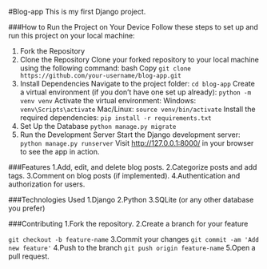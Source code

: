 #Blog-app
This is my first Django project.

###How to Run the Project on Your Device
Follow these steps to set up and run this project on your local machine:

1. Fork the Repository
2. Clone the Repository
Clone your forked repository to your local machine using the following command:
bash
Copy
`git clone https://github.com/your-username/blog-app.git`
3. Install Dependencies
Navigate to the project folder:
`cd blog-app`
Create a virtual environment (if you don’t have one set up already):
`python -m venv venv`
Activate the virtual environment:
Windows:
`venv\Scripts\activate`
Mac/Linux:
`source venv/bin/activate`
Install the required dependencies:
`pip install -r requirements.txt`
4. Set Up the Database
`python manage.py migrate`
5. Run the Development Server
Start the Django development server:
`python manage.py runserver`
Visit http://127.0.0.1:8000/ in your browser to see the app in action.

###Features
1.Add, edit, and delete blog posts.
2.Categorize posts and add tags.
3.Comment on blog posts (if implemented).
4.Authentication and authorization for users.

###Technologies Used
1.Django
2.Python
3.SQLite (or any other database you prefer)

###Contributing
1.Fork the repository.
2.Create a branch for your feature 

`git checkout -b feature-name`
3.Commit your changes 
`git commit -am 'Add new feature'`
4.Push to the branch 
`git push origin feature-name`
5.Open a pull request.
